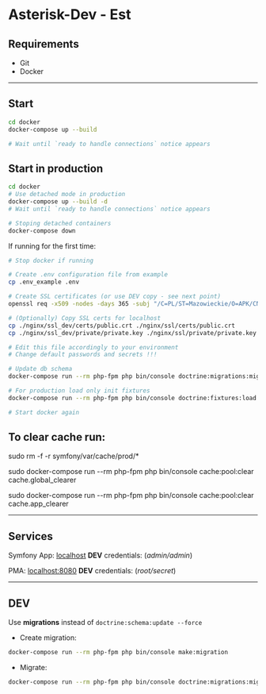 # Asterisk-Dev - Est #

## Requirements ##

- Git
- Docker

---

## Start ##

```bash
cd docker
docker-compose up --build

# Wait until `ready to handle connections` notice appears
```

## Start in production ##

```bash
cd docker
# Use detached mode in production
docker-compose up --build -d
# Wait until `ready to handle connections` notice appears

# Stoping detached containers
docker-compose down
```

If running for the first time:

```bash
# Stop docker if running

# Create .env configuration file from example
cp .env_example .env

# Create SSL certificates (or use DEV copy - see next point)
openssl req -x509 -nodes -days 365 -subj "/C=PL/ST=Mazowieckie/O=APK/CN=est.pl" -addext "subjectAltName=DNS:est.pl" -newkey rsa:2048 -keyout ./nginx/ssl/private/private.key -out ./nginx/ssl/certs/public.crt

# (Optionally) Copy SSL certs for localhost
cp ./nginx/ssl_dev/certs/public.crt ./nginx/ssl/certs/public.crt
cp ./nginx/ssl_dev/private/private.key ./nginx/ssl/private/private.key

# Edit this file accordingly to your environment
# Change default passwords and secrets !!!

# Update db schema
docker-compose run --rm php-fpm php bin/console doctrine:migrations:migrate

# For production load only init fixtures
docker-compose run --rm php-fpm php bin/console doctrine:fixtures:load

# Start docker again
```
## To clear cache run: ##

sudo rm -f -r symfony/var/cache/prod/*

sudo docker-compose run --rm php-fpm php bin/console cache:pool:clear cache.global_clearer

sudo docker-compose run --rm php-fpm php bin/console cache:pool:clear cache.app_clearer

---

## Services ##

Symfony App: [localhost](localhost:80) **DEV** credentials: (*admin/admin*)

PMA: [localhost:8080](localhost:8080) **DEV** credentials: (*root/secret*)

---

## DEV ##

Use **migrations** instead of `doctrine:schema:update --force`

- Create migration:

```bash
docker-compose run --rm php-fpm php bin/console make:migration
```

- Migrate:

```bash
docker-compose run --rm php-fpm php bin/console doctrine:migrations:migrate
```